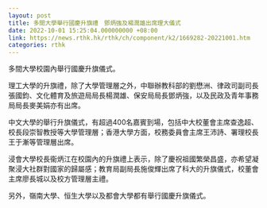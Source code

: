 ```yaml
---
layout: post
title: 多間大學舉行國慶升旗禮　鄧炳強及楊潤雄出席理大儀式
date: 2022-10-01 15:25:04.000000000 +08:00
link: https://news.rthk.hk/rthk/ch/component/k2/1669282-20221001.htm
categories: rthk
---
```


多間大學校園內舉行國慶升旗儀式。

理工大學的升旗禮，除了大學管理層之外，中聯辦教科部的劉懋洲、律政司副司長張國鈞、文化體育及旅遊局局長楊潤雄、保安局局長鄧炳強，以及民政及青年事務局局長麥美娟亦有出席。

中文大學的舉行升旗儀式，有超過400名嘉賓到場，包括中大校董會主席查逸超、校長段崇智教授等大學管理層；香港大學方面，校務委員會主席王沛詩、署理校長王于漸等管理層出席。

浸會大學校長衞炳江在校園內的升旗禮上表示，除了慶祝祖國繁榮昌盛，亦希望凝聚浸大社群對國家的歸屬感；教育局副局長施俊輝出席了科大的升旗儀式，校董會主席廖長城以及校方管理層主禮。

另外，嶺南大學、恒生大學以及都會大學都有舉行國慶升旗儀式。
